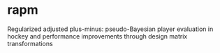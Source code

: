 # rapm
Regularized adjusted plus-minus: pseudo-Bayesian player evaluation in hockey and performance improvements through design matrix transformations